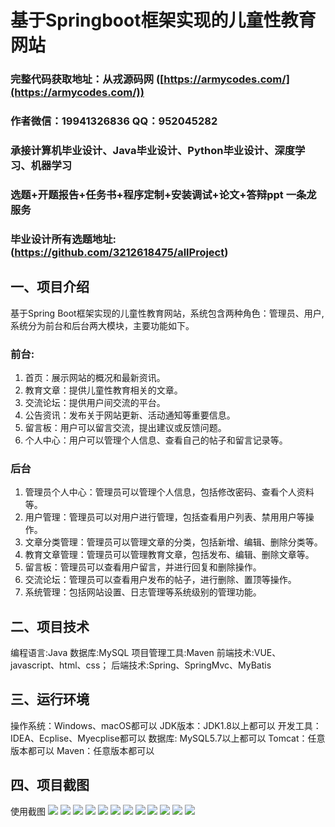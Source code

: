 基于Springboot框架实现的儿童性教育网站
=
###  完整代码获取地址：从戎源码网 ([https://armycodes.com/](https://armycodes.com/))
###  作者微信：19941326836  QQ：952045282 
###  承接计算机毕业设计、Java毕业设计、Python毕业设计、深度学习、机器学习
###  选题+开题报告+任务书+程序定制+安装调试+论文+答辩ppt 一条龙服务
###  毕业设计所有选题地址:(https://github.com/3212618475/allProject)


一、项目介绍
---
基于Spring Boot框架实现的儿童性教育网站，系统包含两种角色：管理员、用户,系统分为前台和后台两大模块，主要功能如下。

### 前台:
1. 首页：展示网站的概况和最新资讯。
2. 教育文章：提供儿童性教育相关的文章。
3. 交流论坛：提供用户间交流的平台。
4. 公告资讯：发布关于网站更新、活动通知等重要信息。
5. 留言板：用户可以留言交流，提出建议或反馈问题。
6. 个人中心：用户可以管理个人信息、查看自己的帖子和留言记录等。


### 后台
1. 管理员个人中心：管理员可以管理个人信息，包括修改密码、查看个人资料等。
2. 用户管理：管理员可以对用户进行管理，包括查看用户列表、禁用用户等操作。
3. 文章分类管理：管理员可以管理文章的分类，包括新增、编辑、删除分类等。
4. 教育文章管理：管理员可以管理教育文章，包括发布、编辑、删除文章等。
5. 留言板：管理员可以查看用户留言，并进行回复和删除操作。
6. 交流论坛：管理员可以查看用户发布的帖子，进行删除、置顶等操作。
7. 系统管理：包括网站设置、日志管理等系统级别的管理功能。


二、项目技术
---
编程语言:Java 
数据库:MySQL
项目管理工具:Maven 
前端技术:VUE、javascript、html、css； 
后端技术:Spring、SpringMvc、MyBatis

三、运行环境
---
操作系统：Windows、macOS都可以
JDK版本：JDK1.8以上都可以
开发工具：IDEA、Ecplise、Myecplise都可以
数据库: MySQL5.7以上都可以
Tomcat：任意版本都可以
Maven：任意版本都可以

四、项目截图
---
使用截图
![](image/1.png)
![](image/2.png)
![](image/3.png)
![](image/4.png)
![](image/5.png)
![](image/6.png)
![](image/7.png)
![](image/8.png)
![](image/9.png)
![](image/10.png)
![](image/11.png)
![](image/12.png)
